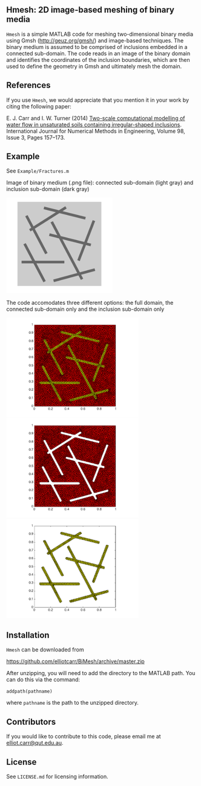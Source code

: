 ## Hmesh: 2D image-based meshing of binary media

`Hmesh` is a simple MATLAB code for meshing two-dimensional binary media using Gmsh (http://geuz.org/gmsh/) and image-based techniques. The binary medium is assumed to be comprised of inclusions embedded in a connected sub-domain. The code reads in an image of the binary domain and identifies the coordinates of the inclusion boundaries, which are then used to define the geometry in Gmsh and ultimately mesh the domain.

## References

If you use `Hmesh`, we would appreciate that you mention it in your work by citing the following paper:

E. J. Carr and I. W. Turner (2014) [Two-scale computational modelling of water 
flow in unsaturated soils containing irregular-shaped inclusions](http://onlinelibrary.wiley.com/doi/10.1002/nme.4625/abstract).
International Journal for Numerical Methods in Engineering, Volume 98, Issue 3, Pages 157–173.

## Example

See `Example/Fractures.m`

Image of binary medium (.png file): connected sub-domain (light gray) and inclusion sub-domain (dark gray)

<img src="https://github.com/elliotcarr/BiMesh/raw/master/Example/Figures/Fractures.png" width="280px">

The code accomodates three different options: the full domain, the connected sub-domain only and the inclusion sub-domain only

<img src="https://github.com/elliotcarr/BiMesh/raw/master/Example/Figures/MeshAB.png" width="350px">
<img src="https://github.com/elliotcarr/BiMesh/raw/master/Example/Figures/MeshA.png" width="350px">
<img src="https://github.com/elliotcarr/BiMesh/raw/master/Example/Figures/MeshB.png" width="350px">

## Installation

`Hmesh` can be downloaded from

https://github.com/elliotcarr/BiMesh/archive/master.zip

After unzipping, you will need to add the directory to the MATLAB path. You can do
this via the command:
```
addpath(pathname)
```
where `pathname` is the path to the unzipped directory.

## Contributors

If you would like to contribute to this code, please email me at [elliot.carr@qut.edu.au](mailto:elliot.carr@qut.edu.au).

## License

See `LICENSE.md` for licensing information.
